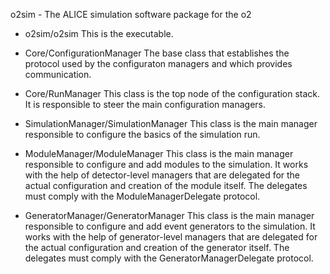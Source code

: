 o2sim - The ALICE simulation software package for the o2

- o2sim/o2sim
  This is the executable.

- Core/ConfigurationManager
  The base class that establishes the protocol used by the
  configuraton managers and which provides communication.

- Core/RunManager
  This class is the top node of the configuration stack.
  It is responsible to steer the main configuration managers.

- SimulationManager/SimulationManager
  This class is the main manager responsible to configure the
  basics of the simulation run.

- ModuleManager/ModuleManager
  This class is the main manager responsible to configure and
  add modules to the simulation. It works with the help of
  detector-level managers that are delegated for the actual
  configuration and creation of the module itself. The delegates
  must comply with the ModuleManagerDelegate protocol.
  
- GeneratorManager/GeneratorManager
  This class is the main manager responsible to configure and
  add event generators to the simulation. It works with the help of
  generator-level managers that are delegated for the actual
  configuration and creation of the generator itself. The delegates
  must comply with the GeneratorManagerDelegate protocol.
  
